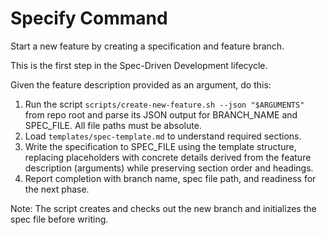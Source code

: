 
# Specify Command

Start a new feature by creating a specification and feature branch.

This is the first step in the Spec-Driven Development lifecycle.

Given the feature description provided as an argument, do this:

1. Run the script `scripts/create-new-feature.sh --json "$ARGUMENTS"` from repo root and parse its JSON output for BRANCH_NAME and SPEC_FILE. All file paths must be absolute.
2. Load `templates/spec-template.md` to understand required sections.
3. Write the specification to SPEC_FILE using the template structure, replacing placeholders with concrete details derived from the feature description (arguments) while preserving section order and headings.
4. Report completion with branch name, spec file path, and readiness for the next phase.

Note: The script creates and checks out the new branch and initializes the spec file before writing.

